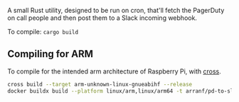 A small Rust utility, designed to be run on cron, that'll fetch the PagerDuty on call people and then post them to a Slack incoming webhook.

To compile: `cargo build`

## Compiling for ARM

To compile for the intended arm architecture of Raspberry Pi, with [cross](https://github.com/rust-embedded/cross).

```sh
cross build --target arm-unknown-linux-gnueabihf --release
docker buildx build --platform linux/arm,linux/arm64 -t arranf/pd-to-slack:0.1.6 . --push
```
